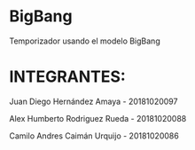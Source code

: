 # BigBang
Temporizador usando el modelo BigBang

# INTEGRANTES:

Juan Diego Hernández Amaya - 20181020097

Alex Humberto Rodriguez Rueda - 20181020088

Camilo Andres Caimán Urquijo - 20181020086
